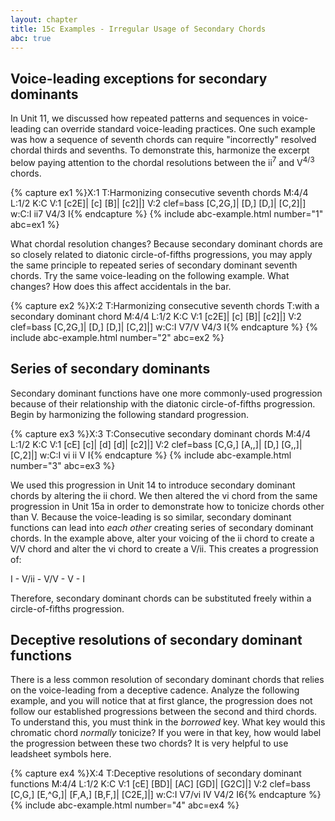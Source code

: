 ```yaml
---
layout: chapter
title: 15c Examples - Irregular Usage of Secondary Chords
abc: true
---
```


## Voice-leading exceptions for secondary dominants

In Unit 11, we discussed how repeated patterns and sequences in voice-leading can override standard voice-leading practices. One such example was how a sequence of seventh chords can require "incorrectly" resolved chordal thirds and sevenths. To demonstrate this, harmonize the excerpt below paying attention to the chordal resolutions between the ii<sup>7</sup> and V<sup>4/3</sup> chords.

{% capture ex1 %}X:1
T:Harmonizing consecutive seventh chords
M:4/4
L:1/2
K:C
V:1
[c2E]| [c] [B]| [c2]|]
V:2 clef=bass
[C,2G,]| [D,] [D,]| [C,2]|]
w:C:I ii7 V4/3 I{% endcapture %}
{% include abc-example.html number="1" abc=ex1 %}

What chordal resolution changes? Because secondary dominant chords are so closely related to diatonic circle-of-fifths progressions, you may apply the same principle to repeated series of secondary dominant seventh chords. Try the same voice-leading on the following example. What changes? How does this affect accidentals in the bar.

{% capture ex2 %}X:2
T:Harmonizing consecutive seventh chords
T:with a secondary dominant chord
M:4/4
L:1/2
K:C
V:1
[c2E]| [c] [B]| [c2]|]
V:2 clef=bass
[C,2G,]| [D,] [D,]| [C,2]|]
w:C:I V7/V V4/3 I{% endcapture %}
{% include abc-example.html number="2" abc=ex2 %}

## Series of secondary dominants

Secondary dominant functions have one more commonly-used progression because of their relationship with the diatonic circle-of-fifths progression. Begin by harmonizing the following standard progression.

{% capture ex3 %}X:3
T:Consecutive secondary dominant chords
M:4/4
L:1/2
K:C
V:1
[cE] [c]| [d] [d]| [c2]|]
V:2 clef=bass
[C,G,] [A,,]| [D,] [G,,]| [C,2]|]
w:C:I vi ii V I{% endcapture %}
{% include abc-example.html number="3" abc=ex3 %}

We used this progression in Unit 14 to introduce secondary dominant chords by altering the ii chord. We then altered the vi chord from the same progression in Unit 15a in order to demonstrate how to tonicize chords other than V. Because the voice-leading is so similar, secondary dominant functions can lead into *each other* creating series of secondary dominant chords. In the example above, alter your voicing of the ii chord to create a V/V chord and alter the vi chord to create a V/ii. This creates a progression of:

I - V/ii - V/V - V - I

Therefore, secondary dominant chords can be substituted freely within a circle-of-fifths progression.

## Deceptive resolutions of secondary dominant functions

There is a less common resolution of secondary dominant chords that relies on the voice-leading from a deceptive cadence. Analyze the following example, and you will notice that at first glance, the progression does not follow our established progressions between the second and third chords. To understand this, you must think in the *borrowed* key. What key would this chromatic chord *normally* tonicize? If you were in that key, how would label the progression between these two chords? It is very helpful to use leadsheet symbols here.

{% capture ex4 %}X:4
T:Deceptive resolutions of secondary dominant functions
M:4/4
L:1/2
K:C
V:1
[cE] [BD]| [AC] [GD]| [G2C]|]
V:2 clef=bass
[C,G,] [E,^G,]| [F,A,] [B,F,]| [C2E,]|]
w:C:I V7/vi IV V4/2 I6{% endcapture %}
{% include abc-example.html number="4" abc=ex4 %}